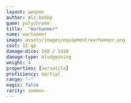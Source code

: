 ```yaml
---
layout: weapon
author: ali-bobby
game: polychrome
title:  "Warhammer"
name: warhammer
image: assets/images/equipment/warhammer.png
cost: 15 gp
damage-dice: 1d8 / 1d10
damage-type: bludgeoning
weight: 4
properties: [versatile]
proficiency: martial
range: "-"
magic: false
rarity: common
---
```

